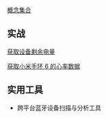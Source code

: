 
<p id="mLf7g5Las4K1ygCV2Fr3g8">

[概念集合](./%E6%A6%82%E5%BF%B5%E9%9B%86%E5%90%88/index.md)

</p>

<p id="2YK2yNZds4p6trXj1WtvcB">

## 实战

</p>

<p id="joySVQbA4ypQDGZCWKFtXF">

[获取设备剩余电量](./%E8%8E%B7%E5%8F%96%E8%AE%BE%E5%A4%87%E5%89%A9%E4%BD%99%E7%94%B5%E9%87%8F/index.md)

</p>

<p id="nN6cncBxKSipGyehUrcjhN">

[获取小米手环 6 的心率数据](./%E8%8E%B7%E5%8F%96%E5%B0%8F%E7%B1%B3%E6%89%8B%E7%8E%AF%206%20%E7%9A%84%E5%BF%83%E7%8E%87%E6%95%B0%E6%8D%AE/index.md)

</p>

<p id="3Yxi32oy3s711TG6fPFEpe">

## 实用工具

</p>

- 跨平台蓝牙设备扫描与分析工具
